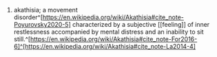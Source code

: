 1. akathisia; a movement disorder^[https://en.wikipedia.org/wiki/Akathisia#cite_note-Poyurovsky2020-5] characterized by a subjective [[feeling]] of inner restlessness accompanied by mental distress and an inability to sit still.^[https://en.wikipedia.org/wiki/Akathisia#cite_note-For2016-6]^[https://en.wikipedia.org/wiki/Akathisia#cite_note-La2014-4]